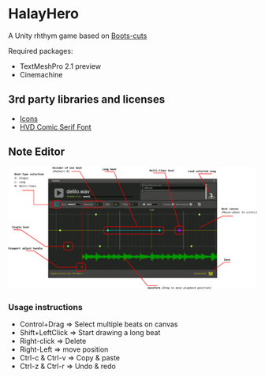 # HalayHero
A Unity rhthym game based on [Boots-cuts](https://github.com/YuChaoGithub/boots-cuts)

Required packages:
 - TextMeshPro 2.1 preview
 - Cinemachine

## 3rd party libraries and licenses
- [Icons](https://icons8.com/icon/pack/free-icons/plasticine)
- [HVD Comic Serif Font](https://www.dafont.com/hvd-comic-serif.font)

## Note Editor
![](NoteEditor/help.png?raw=true)

### Usage instructions

- Control+Drag => Select multiple beats on canvas
- Shift+LeftClick => Start drawing a long beat
- Right-click => Delete
- Right-Left => move position
- Ctrl-c & Ctrl-v => Copy & paste
- Ctrl-z & Ctrl-r => Undo & redo
